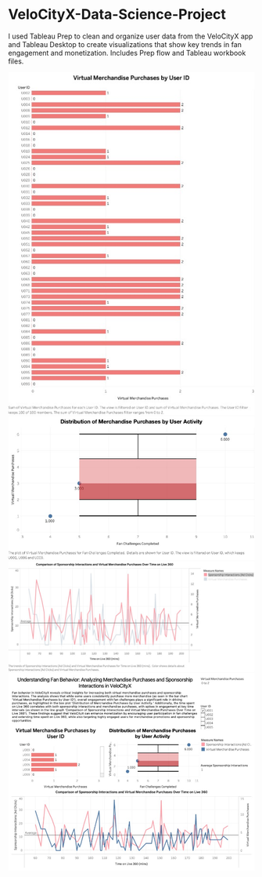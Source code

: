 # VeloCityX-Data-Science-Project
I used Tableau Prep to clean and organize user data from the VeloCityX app and Tableau Desktop to create visualizations that show key trends in fan engagement and monetization. Includes Prep flow and Tableau workbook files.

![Visualization 1](https://github.com/Trinity0827/VeloCityX-Data-Science-Project/blob/main/Picture1.jpg)
![Visualization 2](https://github.com/Trinity0827/VeloCityX-Data-Science-Project/blob/main/Picture2.jpg)
![Visualization 3](https://github.com/Trinity0827/VeloCityX-Data-Science-Project/blob/main/Picture3.jpg)
![Visualization 4- Dashboard](https://github.com/Trinity0827/VeloCityX-Data-Science-Project/blob/main/Picture4.jpg)
